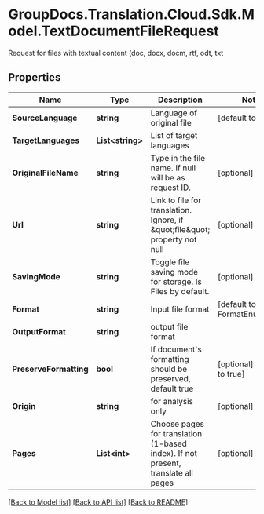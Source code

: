 # GroupDocs.Translation.Cloud.Sdk.Model.TextDocumentFileRequest
Request for files with textual content (doc, docx, docm, rtf, odt, txt

## Properties

Name | Type | Description | Notes
------------ | ------------- | ------------- | -------------
**SourceLanguage** | **string** | Language of original file | [default to "en"]
**TargetLanguages** | **List&lt;string&gt;** | List of target languages | 
**OriginalFileName** | **string** | Type in the file name. If null will be as request ID. | [optional] 
**Url** | **string** | Link to file for translation. Ignore, if \&quot;file\&quot; property not null | [optional] 
**SavingMode** | **string** | Toggle file saving mode for storage.  Is Files by default. | [optional] 
**Format** | **string** | Input file format | [default to FormatEnum.Docx]
**OutputFormat** | **string** | output file format | 
**PreserveFormatting** | **bool** | If document&#39;s formatting should be preserved, default true | [optional] [default to true]
**Origin** | **string** | for analysis only | [optional] 
**Pages** | **List&lt;int&gt;** | Choose pages for translation (1-based index). If not present, translate all pages | [optional] 

[[Back to Model list]](../README.md#documentation-for-models) [[Back to API list]](../README.md#documentation-for-api-endpoints) [[Back to README]](../README.md)


